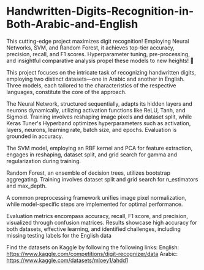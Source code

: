 # Handwritten-Digits-Recognition-in-Both-Arabic-and-English
This cutting-edge project maximizes digit recognition! Employing Neural Networks, SVM, and Random Forest, it achieves top-tier accuracy, precision, recall, and F1 scores. Hyperparameter tuning, pre-processing, and insightful comparative analysis propel these models to new heights! 🚀

This project focuses on the intricate task of recognizing handwritten digits, employing two distinct datasets—one in Arabic and another in English. Three models, each tailored to the characteristics of the respective languages, constitute the core of the approach.

The Neural Network, structured sequentially, adapts its hidden layers and neurons dynamically, utilizing activation functions like ReLU, Tanh, and Sigmoid. Training involves reshaping image pixels and dataset split, while Keras Tuner's Hyperband optimizes hyperparameters such as activation, layers, neurons, learning rate, batch size, and epochs. Evaluation is grounded in accuracy.

The SVM model, employing an RBF kernel and PCA for feature extraction, engages in reshaping, dataset split, and grid search for gamma and regularization during training.

Random Forest, an ensemble of decision trees, utilizes bootstrap aggregating. Training involves dataset split and grid search for n_estimators and max_depth.

A common preprocessing framework unifies image pixel normalization, while model-specific steps are implemented for optimal performance.

Evaluation metrics encompass accuracy, recall, F1 score, and precision, visualized through confusion matrices. Results showcase high accuracy for both datasets, effective learning, and identified challenges, including missing testing labels for the English data


Find the datasets on Kaggle by following the following links:
English: https://www.kaggle.com/competitions/digit-recognizer/data
Arabic: https://www.kaggle.com/datasets/mloey1/ahdd1
